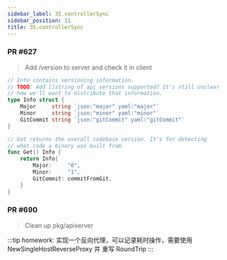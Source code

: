```yaml
---
sidebar_label: 35.controllerSync
sidebar_position: 11
title: 35.controllerSync
---
```


### PR #627
> Add /version to server and check it in client

```go
// Info contains versioning information.
// TODO: Add []string of api versions supported? It's still unclear
// how we'll want to distribute that information.
type Info struct {
	Major     string `json:"major" yaml:"major"`
	Minor     string `json:"minor" yaml:"minor"`
	GitCommit string `json:"gitCommit" yaml:"gitCommit"`
}

// Get returns the overall codebase version. It's for detecting
// what code a binary was built from.
func Get() Info {
	return Info{
		Major:     "0",
		Minor:     "1",
		GitCommit: commitFromGit,
	}
}
```


### PR #690
> Clean up pkg/apiserver


:::tip
homework: 实现一个反向代理，可以记录耗时操作，需要使用 NewSingleHostReverseProxy  并 重写 RoundTrip
:::